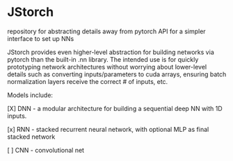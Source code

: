 # JStorch
repository for abstracting details away from pytorch API for a simpler interface to set up NNs

JStorch provides even higher-level abstraction for building networks via pytorch than the built-in .nn library. The intended use is for quickly prototyping network architectures without worrying about lower-level details such as converting inputs/parameters to cuda arrays, ensuring batch normalization layers receive the correct # of inputs, etc.

Models include:

[X] DNN - a modular architecture for building a sequential deep NN with 1D inputs.

[x] RNN - stacked recurrent neural network, with optional MLP as final stacked network

[ ] CNN - convolutional net
